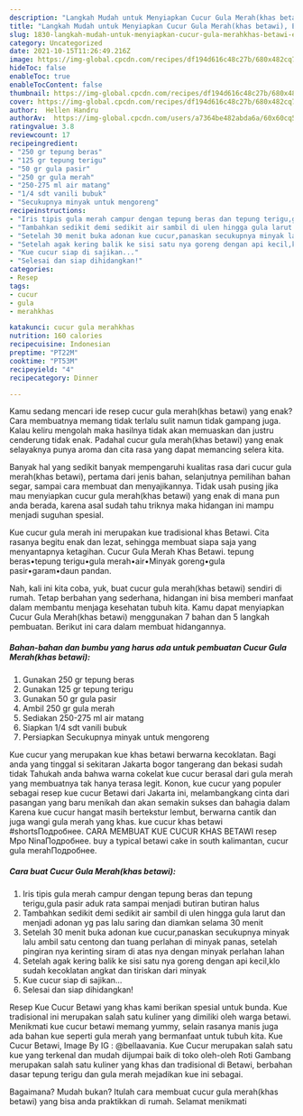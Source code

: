 ```yaml
---
description: "Langkah Mudah untuk Menyiapkan Cucur Gula Merah(khas betawi), Enak"
title: "Langkah Mudah untuk Menyiapkan Cucur Gula Merah(khas betawi), Enak"
slug: 1830-langkah-mudah-untuk-menyiapkan-cucur-gula-merahkhas-betawi-enak
category: Uncategorized
date: 2021-10-15T11:26:49.216Z
image: https://img-global.cpcdn.com/recipes/df194d616c48c27b/680x482cq70/cucur-gula-merahkhas-betawi-foto-resep-utama.jpg
hideToc: false
enableToc: true
enableTocContent: false
thumbnail: https://img-global.cpcdn.com/recipes/df194d616c48c27b/680x482cq70/cucur-gula-merahkhas-betawi-foto-resep-utama.jpg
cover: https://img-global.cpcdn.com/recipes/df194d616c48c27b/680x482cq70/cucur-gula-merahkhas-betawi-foto-resep-utama.jpg
author:  Hellen Handru
authorAv:  https://img-global.cpcdn.com/users/a7364be482abda6a/60x60cq50/avatar.jpg
ratingvalue: 3.8
reviewcount: 17
recipeingredient:
- "250 gr tepung beras"
- "125 gr tepung terigu"
- "50 gr gula pasir"
- "250 gr gula merah"
- "250-275 ml air matang"
- "1/4 sdt vanili bubuk"
- "Secukupnya minyak untuk mengoreng"
recipeinstructions:
- "Iris tipis gula merah campur dengan tepung beras dan tepung terigu,gula pasir aduk rata sampai menjadi butiran butiran halus"
- "Tambahkan sedikit demi sedikit air sambil di ulen hingga gula larut dan menjadi adonan yg pas lalu saring dan diamkan selama 30 menit"
- "Setelah 30 menit buka adonan kue cucur,panaskan secukupnya minyak lalu ambil satu centong dan tuang perlahan di minyak panas, setelah pingiran nya kerinting siram di atas nya dengan minyak perlahan lahan"
- "Setelah agak kering balik ke sisi satu nya goreng dengan api kecil,klo sudah kecoklatan angkat dan tiriskan dari minyak"
- "Kue cucur siap di sajikan..."
- "Selesai dan siap dihidangkan!"
categories:
- Resep
tags:
- cucur
- gula
- merahkhas

katakunci: cucur gula merahkhas 
nutrition: 160 calories
recipecuisine: Indonesian
preptime: "PT22M"
cooktime: "PT53M"
recipeyield: "4"
recipecategory: Dinner

---
```



Kamu sedang mencari ide resep cucur gula merah(khas betawi) yang enak? Cara membuatnya memang tidak terlalu sulit namun tidak gampang juga. Kalau keliru mengolah maka hasilnya tidak akan memuaskan dan justru cenderung tidak enak. Padahal cucur gula merah(khas betawi) yang enak selayaknya punya aroma dan cita rasa yang dapat memancing selera kita.


Banyak hal yang sedikit banyak mempengaruhi kualitas rasa dari cucur gula merah(khas betawi), pertama dari jenis bahan, selanjutnya pemilihan bahan segar, sampai cara membuat dan menyajikannya. Tidak usah pusing jika mau menyiapkan cucur gula merah(khas betawi) yang enak di mana pun anda berada, karena asal sudah tahu triknya maka hidangan ini mampu menjadi suguhan spesial.

Kue cucur gula merah ini merupakan kue tradisional khas Betawi. Cita rasanya begitu enak dan lezat, sehingga membuat siapa saja yang menyantapnya ketagihan. Cucur Gula Merah Khas Betawi. tepung beras•tepung terigu•gula merah•air•Minyak goreng•gula pasir•garam•daun pandan.


Nah, kali ini kita coba, yuk, buat cucur gula merah(khas betawi) sendiri di rumah. Tetap berbahan yang sederhana, hidangan ini bisa memberi manfaat dalam membantu menjaga kesehatan tubuh kita. Kamu dapat menyiapkan Cucur Gula Merah(khas betawi) menggunakan 7 bahan dan 5 langkah pembuatan. Berikut ini cara dalam membuat hidangannya.

<!--inarticleads1-->

##### Bahan-bahan dan bumbu yang harus ada untuk pembuatan Cucur Gula Merah(khas betawi):

1. Gunakan 250 gr tepung beras
1. Gunakan 125 gr tepung terigu
1. Gunakan 50 gr gula pasir
1. Ambil 250 gr gula merah
1. Sediakan 250-275 ml air matang
1. Siapkan 1/4 sdt vanili bubuk
1. Persiapkan Secukupnya minyak untuk mengoreng


Kue cucur yang merupakan kue khas betawi berwarna kecoklatan. Bagi anda yang tinggal si sekitaran Jakarta bogor tangerang dan bekasi sudah tidak Tahukah anda bahwa warna cokelat kue cucur berasal dari gula merah yang membuatnya tak hanya terasa legit. Konon, kue cucur yang populer sebagai resep kue cucur Betawi dari Jakarta ini, melambangkang cinta dari pasangan yang baru menikah dan akan semakin sukses dan bahagia dalam Karena kue cucur hangat masih bertekstur lembut, berwarna cantik dan juga wangi gula merah yang khas. kue cucur khas betawi #shortsПодробнее. CARA MEMBUAT KUE CUCUR KHAS BETAWI resep Mpo NinaПодробнее. buy a typical betawi cake in south kalimantan, cucur gula merahПодробнее. 

<!--inarticleads2-->

##### Cara buat Cucur Gula Merah(khas betawi):

1. Iris tipis gula merah campur dengan tepung beras dan tepung terigu,gula pasir aduk rata sampai menjadi butiran butiran halus
1. Tambahkan sedikit demi sedikit air sambil di ulen hingga gula larut dan menjadi adonan yg pas lalu saring dan diamkan selama 30 menit
1. Setelah 30 menit buka adonan kue cucur,panaskan secukupnya minyak lalu ambil satu centong dan tuang perlahan di minyak panas, setelah pingiran nya kerinting siram di atas nya dengan minyak perlahan lahan
1. Setelah agak kering balik ke sisi satu nya goreng dengan api kecil,klo sudah kecoklatan angkat dan tiriskan dari minyak
1. Kue cucur siap di sajikan...
1. Selesai dan siap dihidangkan!

Resep Kue Cucur Betawi yang khas kami berikan spesial untuk bunda. Kue tradisional ini merupakan salah satu kuliner yang dimiliki oleh warga betawi. Menikmati kue cucur betawi memang yummy, selain rasanya manis juga ada bahan kue seperti gula merah yang bermanfaat untuk tubuh kita. Kue Cucur Betawi, Image By IG : @bellaavania. Kue Cucur merupakan salah satu kue yang terkenal dan mudah dijumpai baik di toko oleh-oleh Roti Gambang merupakan salah satu kuliner yang khas dan tradisional di Betawi, berbahan dasar tepung terigu dan gula merah mejadikan kue ini sebagai. 

Bagaimana? Mudah bukan? Itulah cara membuat cucur gula merah(khas betawi) yang bisa anda praktikkan di rumah. Selamat menikmati
